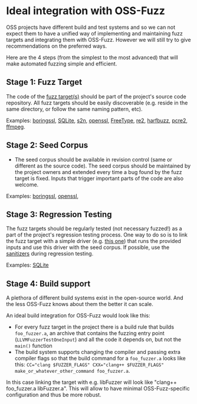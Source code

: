 # Ideal integration with OSS-Fuzz 
OSS projects have different build and test systems and so we can not expect them
to have a unified way of implementing and maintaining fuzz targets and integrating
them with OSS-Fuzz. However we will still try to give recommendations on the preferred ways. 

Here are the 4 steps (from the simplest to the most advanced) that will make automated fuzzing
simple and efficient. 

## Stage 1: Fuzz Target
The code of the [fuzz target(s)](http://libfuzzer.info/#fuzz-target) should be part of the project's source code repository. 
All fuzz targets should be easily discoverable (e.g. reside in the same directory, or follow the same naming pattern, etc). 

Examples: 
[boringssl](https://github.com/google/boringssl/tree/master/fuzz),
[SQLite](https://www.sqlite.org/src/artifact/ad79e867fb504338),
[s2n](https://github.com/awslabs/s2n/tree/master/tests/fuzz),
[openssl](https://github.com/openssl/openssl/tree/master/fuzz),
[FreeType](http://git.savannah.gnu.org/cgit/freetype/freetype2.git/tree/src/tools/ftfuzzer),
[re2](https://github.com/google/re2/tree/master/re2/fuzzing),
[harfbuzz](https://github.com/behdad/harfbuzz/tree/master/test/fuzzing),
[pcre2](http://vcs.pcre.org/pcre2/code/trunk/src/pcre2_fuzzsupport.c?view=markup),
[ffmpeg](https://github.com/FFmpeg/FFmpeg/blob/master/doc/examples/decoder_targeted.c).


## Stage 2: Seed Corpus
* The seed corpus should be available in revision control (same or different as the source code). 
The seed corpus should be maintained by the project owners and extended every time a bug found by the fuzz target is fixed. 
Inputs that trigger important parts of the code are also welcome.

Examples: 
[boringssl](https://github.com/google/boringssl/tree/master/fuzz),
[openssl](https://github.com/openssl/openssl/tree/master/fuzz),


## Stage 3: Regression Testing
The fuzz targets should be regularly tested (not necessary fuzzed!) as a part
of the project's regression testing process.
One way to do so is to link the fuzz target with a simple driver
(e.g. [this one](https://github.com/llvm-mirror/llvm/tree/master/lib/Fuzzer/standalone))
that runs the provided inputs and use this driver with the seed corpus. 
If possible, use the [sanitizers](https://github.com/google/sanitizers) during regression testing.

Examples: [SQLite](https://www.sqlite.org/src/artifact/d9f1a6f43e7bab45)

## Stage 4: Build support
A plethora of different build systems exist in the open-source world.
And the less OSS-Fuzz knows about them the better it can scale. 

An ideal build integration for OSS-Fuzz would look like this:
* For every fuzz target in the project there is a build rule that builds `foo_fuzzer.a`,
an archive that contains the fuzzing entry point (`LLVMFuzzerTestOneInput`)
and all the code it depends on, but not the `main()` function
* The build system supports changing the compiler and passing extra compiler
flags so that the build command for a `foo_fuzzer.a` looks like this: 
`CC="clang $FUZZER_FLAGS" CXX="clang++ $FUZZER_FLAGS" make_or_whatever_other_command foo_fuzzer.a`.

In this case linking the target with e.g. libFuzzer will look like "clang++ foo_fuzzer.a libFuzzer.a".
This will allow to have minimal OSS-Fuzz-specific configuration and thus be more robust.  
